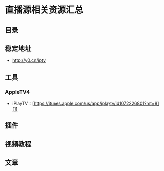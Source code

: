 # 直播源相关资源汇总
## 目录
## 稳定地址
- http://y0.cn/iptv
## 工具
### AppleTV4
- iPlayTV：[https://itunes.apple.com/us/app/iplaytv/id1072226801?mt=8][1]
## 插件
## 视频教程
## 文章

[1]:	https://itunes.apple.com/us/app/iplaytv/id1072226801?mt=8